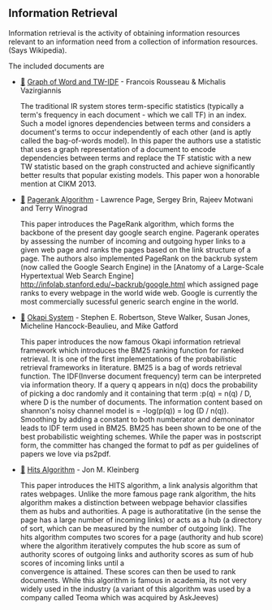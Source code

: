 ## Information Retrieval

Information retrieval is the activity of obtaining information resources relevant to an information need from a collection of information resources. (Says Wikipedia).

The included documents are

* [:scroll:](graph_of_word_and_tw_idf.pdf) [Graph of Word and TW-IDF](http://www.lix.polytechnique.fr/~rousseau/papers/rousseau-cikm2013.pdf) - Francois Rousseau & Michalis Vazirgiannis

  The traditional IR system stores term-specific statistics (typically
  a term's frequency in each document - which we call TF) in an index.
  Such a model ignores dependencies between terms and considers a
  document's terms to occur independently of each other (and is aptly
  called the bag-of-words model). In this paper the authors use a
  statistic that uses a graph representation of a document to encode
  dependencies between terms and replace the TF statistic with a new
  TW statistic based on the graph constructed and achieve
  significantly better results that popular existing models. This
  paper won a honorable mention at CIKM 2013.

* [:scroll:](pagerank.pdf) [Pagerank Algorithm](http://ilpubs.stanford.edu:8090/422/1/1999-66.pdf) - Lawrence Page, Sergey Brin, Rajeev Motwani and Terry Winograd
  
  This paper introduces the PageRank algorithm, which forms the backbone of 
  the present day google search engine. Pagerank operates by assessing the 
  number of incoming and outgoing hyper links to a given web page and ranks the 
  pages based on the link structure of a page. The authors also implemented 
  PageRank on the backrub system (now called the Google Search
  Engine) in the [Anatomy of a Large-Scale Hypertextual Web Search Engine] 
  http://infolab.stanford.edu/~backrub/google.html which assigned page ranks to
  every webpage in the world wide web. Google is currently the most commercially
  sucessful generic search engine in the world. 

* [:scroll:](ocapi-trec3.pdf) [Okapi System](http://trec.nist.gov/pubs/trec3/papers/city.ps.gz) - Stephen E. Robertson, Steve Walker, Susan Jones, Micheline Hancock-Beaulieu, and Mike Gatford

  This paper introduces the now famous Okapi information retrieval
  framework which introduces the BM25 ranking function for ranked 
  retrieval. It is one of the first implementations of the probabilistic
  retrieval frameworks in literature. BM25 is a bag of words retrieval 
  function. The IDF(Inverse document frequency) term can be interpreted
  via information theory. If a query q appears in n(q) docs the probability
  of picking a doc randomly and it containing that term :p(q) = n(q) / D, 
  where D is the number of documents. The information content based on 
  shannon's noisy channel model is = -log(p(q)) = log (D / n(q)). Smoothing
  by adding a constant to both numberator and demoninator leads to IDF term
  used in BM25. BM25 has been shown to be one of the best probabilistic 
  weighting schemes. While the paper was in postscript form, the committer has
  changed the format to pdf as per guidelines of papers we love via ps2pdf.

* [:scroll:](hits.pdf) [Hits Algorithm](https://www.cs.cornell.edu/home/kleinber/auth.pdf) - Jon M. Kleinberg

  This paper introduces the HITS algorithm, a link analysis algorithm that rates 
  webpages. Unlike the more famous page rank algorithm, the hits algorithm
  makes a distinction between webpage behavior classifies them as hubs and authorities.
  A page is authoratitative (in the sense the page has a large number of incoming links)
  or acts as a hub (a directory of sort, which can be measured by the number of outgoing
  link). The hits algorithm computes two scores for a page (authority and hub score) 
  where the algorithm iteratively computes the hub score as sum of authority scores of 
  outgoing links and authority scores as sum of hub scores of incoming links until a  
  convergence is attained. These scores can then be used to rank documents. While 
  this algorithm is famous in academia, its not very widely used in the industry 
  (a variant of this algorithm was used by a company called Teoma which was acquired
  by AskJeeves)
  
